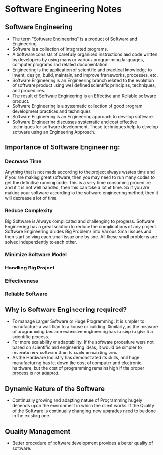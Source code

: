 # Software Engineering Notes

## Software Engineering

- The term "Software Engineering" is a product of Software and Engineering.
- Software is a collection of integrated programs.
- A Software consists of carefully organised instructions and code written by developers by using many or various programming languages, computer programs and related documentation.
- Engineering is the application of scientific and practical knowledge to invent, design, build, maintain, and improve frameworks, processes, etc.
- Software Engineering is an Engineering branch related to the evolution of software product using well defined scientific principles, techniques, and procedures.
- The result of Software Engineering is an Effective and Reliable software product.
- Software Engineering is a systematic collection of good program development practices and techniques.
- Software Engineering is an Engineering approach to develop software.
- Software Engineering discusses systematic and cost effective techniques for software development. These techniques help to develop software using an Engineering Approach.

## Importance of Software Engineering:

### Decrease Time

Anything that is not made according to the project always wastes time and if you are making great software, then you may need to run many codes to get the definitive running code. This is a very time consuming procedure and if it is not well handled, then this can take a lot of time. So if you are making your software according to the software engineering method, then it will decrease a lot of time.

### Reduce Complexity

Big Software is Always complicated and challenging to progress. Software Engineering has a great solution to reduce the complications of any project. Software Engineering divides Big Problems into Various Small issues and then start solving each small issue one by one. All these small problems are solved independently to each other.

### Minimize Software Model

### Handling Big Project

### Effectiveness

### Reliable Software

## Why is Software Engineering required?

- To manage Larger Software or Huge Programming. It is simpler to manufacture a wall than to a house or building. Similarly, as the measure of programming become extensive engineering has to step to give it a scientific process.
- For more scalability or adaptability. If the software procedure were not based on scientific and engineering ideas, it would be simpler to recreate new software than to scale an existing one.
- As the Hardware Industry has demonstrated its skills, and huge manufacturing has let down the cost of computer and electronic hardware, but the cost of programming remains high if the proper process is not adapted.

## Dynamic Nature of the Software

- Continually growing and adapting nature of Programming hugely depends upon the environment in which the client works. If the Quality of the Software is continually changing, new upgrades need to be done in the existing one.

## Quality Management

- Better procedure of software development provides a better quality of software.
